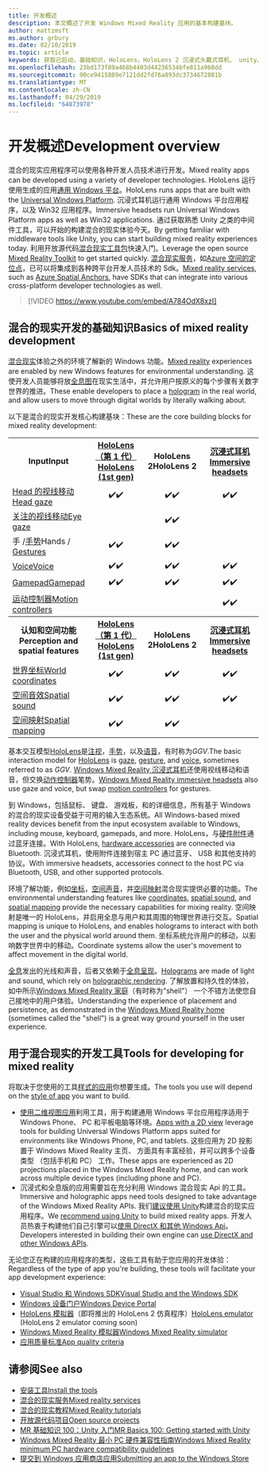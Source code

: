 ```yaml
---
title: 开发概述
description: 本文概述了开发 Windows Mixed Reality 应用的基本构建基块。
author: mattzmsft
ms.author: grbury
ms.date: 02/10/2019
ms.topic: article
keywords: 获取已启动，基础知识，HoloLens，HoloLens 2 沉浸式头戴式耳机、 unity、 visual studio
ms.openlocfilehash: 23bd173f89a468b4403d44236534bfe811a968dd
ms.sourcegitcommit: 90ce9415889e7121dd2fd76a893dc3734672881b
ms.translationtype: MT
ms.contentlocale: zh-CN
ms.lasthandoff: 04/29/2019
ms.locfileid: "64873978"
---
```

# <a name="development-overview"></a><span data-ttu-id="8fa25-104">开发概述</span><span class="sxs-lookup"><span data-stu-id="8fa25-104">Development overview</span></span>

<span data-ttu-id="8fa25-105">混合的现实应用程序可以使用各种开发人员技术进行开发。</span><span class="sxs-lookup"><span data-stu-id="8fa25-105">Mixed reality apps can be developed using a variety of developer technologies.</span></span>  <span data-ttu-id="8fa25-106">HoloLens 运行使用生成的应用[通用 Windows 平台](https://dev.windows.com/getstarted)。</span><span class="sxs-lookup"><span data-stu-id="8fa25-106">HoloLens runs apps that are built with the [Universal Windows Platform](https://dev.windows.com/getstarted).</span></span>  <span data-ttu-id="8fa25-107">沉浸式耳机运行通用 Windows 平台应用程序，以及 Win32 应用程序。</span><span class="sxs-lookup"><span data-stu-id="8fa25-107">Immersive headsets run Universal Windows Platform apps as well as Win32 applications.</span></span>
<span data-ttu-id="8fa25-108">通过获取熟悉 Unity 之类的中间件工具，可以开始的构建混合的现实体验今天。</span><span class="sxs-lookup"><span data-stu-id="8fa25-108">By getting familiar with middleware tools like Unity, you can start building mixed reality experiences today.</span></span>  <span data-ttu-id="8fa25-109">利用开放源代码[混合现实工具包](install-the-tools.md)快速入门。</span><span class="sxs-lookup"><span data-stu-id="8fa25-109">Leverage the open source [Mixed Reality Toolkit](install-the-tools.md) to get started quickly.</span></span>
<span data-ttu-id="8fa25-110"><a href="https://azure.microsoft.com/topic/mixed-reality" target="_blank">混合现实服务</a>，如<a href="https://docs.microsoft.com/azure/spatial-anchors" target="_blank">Azure 空间的定位点</a>，已可以将集成到各种跨平台开发人员技术的 Sdk。</span><span class="sxs-lookup"><span data-stu-id="8fa25-110"><a href="https://azure.microsoft.com/topic/mixed-reality" target="_blank">Mixed reality services</a>, such as <a href="https://docs.microsoft.com/azure/spatial-anchors" target="_blank">Azure Spatial Anchors</a>, have SDKs that can integrate into various cross-platform developer technologies as well.</span></span>

>[!VIDEO https://www.youtube.com/embed/A784OdX8xzI]

## <a name="basics-of-mixed-reality-development"></a><span data-ttu-id="8fa25-111">混合的现实开发的基础知识</span><span class="sxs-lookup"><span data-stu-id="8fa25-111">Basics of mixed reality development</span></span>

<span data-ttu-id="8fa25-112">[混合现实](mixed-reality.md)体验之外的环境了解新的 Windows 功能。</span><span class="sxs-lookup"><span data-stu-id="8fa25-112">[Mixed reality](mixed-reality.md) experiences are enabled by new Windows features for environmental understanding.</span></span> <span data-ttu-id="8fa25-113">这使开发人员能够将放[全息图](hologram.md)在现实生活中，并允许用户按原义的每个步骤有关数字世界的推进。</span><span class="sxs-lookup"><span data-stu-id="8fa25-113">These enable developers to place a [hologram](hologram.md) in the real world, and allow users to move through digital worlds by literally walking about.</span></span> 

<span data-ttu-id="8fa25-114">以下是混合的现实开发核心构建基块：</span><span class="sxs-lookup"><span data-stu-id="8fa25-114">These are the core building blocks for mixed reality development:</span></span>

<table>
<tr>
<th><span data-ttu-id="8fa25-115">Input</span><span class="sxs-lookup"><span data-stu-id="8fa25-115">Input</span></span></th><th style="width:150px"> <span data-ttu-id="8fa25-116"><a href="hololens-hardware-details.md">HoloLens （第 1 代）</a></span><span class="sxs-lookup"><span data-stu-id="8fa25-116"><a href="hololens-hardware-details.md">HoloLens (1st gen)</a></span></span></th><th style="width:150px"><span data-ttu-id="8fa25-117">HoloLens 2</span><span class="sxs-lookup"><span data-stu-id="8fa25-117">HoloLens 2</span></span></th><th style="width:150px"> <span data-ttu-id="8fa25-118"><a href="immersive-headset-hardware-details.md">沉浸式耳机</a></span><span class="sxs-lookup"><span data-stu-id="8fa25-118"><a href="immersive-headset-hardware-details.md">Immersive headsets</a></span></span></th>
</tr><tr>
<td> <span data-ttu-id="8fa25-119"><a href="gaze.md">Head 的视线移动</a></span><span class="sxs-lookup"><span data-stu-id="8fa25-119"><a href="gaze.md">Head gaze</a></span></span></td><td style="text-align: center;"><span data-ttu-id="8fa25-120">✔️</span><span class="sxs-lookup"><span data-stu-id="8fa25-120">✔️</span></span></td><td style="text-align: center;"><span data-ttu-id="8fa25-121">✔️</span><span class="sxs-lookup"><span data-stu-id="8fa25-121">✔️</span></span></td><td style="text-align: center;"><span data-ttu-id="8fa25-122">✔️</span><span class="sxs-lookup"><span data-stu-id="8fa25-122">✔️</span></span></td>
</tr><tr>
<td> <span data-ttu-id="8fa25-123"><a href="gaze.md">关注的视线移动</a></span><span class="sxs-lookup"><span data-stu-id="8fa25-123"><a href="gaze.md">Eye gaze</a></span></span></td><td></td><td style="text-align: center;"><span data-ttu-id="8fa25-124">✔️</span><span class="sxs-lookup"><span data-stu-id="8fa25-124">✔️</span></span></td><td></td>
</tr><tr>
<td> <span data-ttu-id="8fa25-125">手 /<a href="gestures.md">手势</a></span><span class="sxs-lookup"><span data-stu-id="8fa25-125">Hands / <a href="gestures.md">Gestures</a></span></span></td><td style="text-align: center;"><span data-ttu-id="8fa25-126">✔️</span><span class="sxs-lookup"><span data-stu-id="8fa25-126">✔️</span></span></td><td style="text-align: center;"><span data-ttu-id="8fa25-127">✔️</span><span class="sxs-lookup"><span data-stu-id="8fa25-127">✔️</span></span></td><td></td>
</tr><tr>
<td> <span data-ttu-id="8fa25-128"><a href="voice-input.md">Voice</a></span><span class="sxs-lookup"><span data-stu-id="8fa25-128"><a href="voice-input.md">Voice</a></span></span></td><td style="text-align: center;"><span data-ttu-id="8fa25-129">✔️</span><span class="sxs-lookup"><span data-stu-id="8fa25-129">✔️</span></span></td><td style="text-align: center;"><span data-ttu-id="8fa25-130">✔️</span><span class="sxs-lookup"><span data-stu-id="8fa25-130">✔️</span></span></td><td style="text-align: center;"><span data-ttu-id="8fa25-131">✔️</span><span class="sxs-lookup"><span data-stu-id="8fa25-131">✔️</span></span></td>
</tr><tr>
<td> <span data-ttu-id="8fa25-132"><a href="hardware-accessories.md">Gamepad</a></span><span class="sxs-lookup"><span data-stu-id="8fa25-132"><a href="hardware-accessories.md">Gamepad</a></span></span></td><td style="text-align: center;"><span data-ttu-id="8fa25-133">✔️</span><span class="sxs-lookup"><span data-stu-id="8fa25-133">✔️</span></span></td><td style="text-align: center;"><span data-ttu-id="8fa25-134">✔️</span><span class="sxs-lookup"><span data-stu-id="8fa25-134">✔️</span></span></td><td style="text-align: center;"><span data-ttu-id="8fa25-135">✔️</span><span class="sxs-lookup"><span data-stu-id="8fa25-135">✔️</span></span></td>
</tr><tr>
<td> <span data-ttu-id="8fa25-136"><a href="motion-controllers.md">运动控制器</a></span><span class="sxs-lookup"><span data-stu-id="8fa25-136"><a href="motion-controllers.md">Motion controllers</a></span></span></td><td></td><td></td><td style="text-align: center;"><span data-ttu-id="8fa25-137">✔️</span><span class="sxs-lookup"><span data-stu-id="8fa25-137">✔️</span></span></td>
</tr><tr>
<th> <span data-ttu-id="8fa25-138">认知和空间功能</span><span class="sxs-lookup"><span data-stu-id="8fa25-138">Perception and spatial features</span></span></th><th style="width:150px"> <span data-ttu-id="8fa25-139"><a href="hololens-hardware-details.md">HoloLens （第 1 代）</a></span><span class="sxs-lookup"><span data-stu-id="8fa25-139"><a href="hololens-hardware-details.md">HoloLens (1st gen)</a></span></span></th><th style="width:150px"><span data-ttu-id="8fa25-140">HoloLens 2</span><span class="sxs-lookup"><span data-stu-id="8fa25-140">HoloLens 2</span></span></th><th style="width:150px"> <span data-ttu-id="8fa25-141"><a href="immersive-headset-hardware-details.md">沉浸式耳机</a></span><span class="sxs-lookup"><span data-stu-id="8fa25-141"><a href="immersive-headset-hardware-details.md">Immersive headsets</a></span></span></th>
</tr><tr>
<td> <span data-ttu-id="8fa25-142"><a href="coordinate-systems.md">世界坐标</a></span><span class="sxs-lookup"><span data-stu-id="8fa25-142"><a href="coordinate-systems.md">World coordinates</a></span></span></td><td style="text-align: center;"><span data-ttu-id="8fa25-143">✔️</span><span class="sxs-lookup"><span data-stu-id="8fa25-143">✔️</span></span></td><td style="text-align: center;"><span data-ttu-id="8fa25-144">✔️</span><span class="sxs-lookup"><span data-stu-id="8fa25-144">✔️</span></span></td><td style="text-align: center;"><span data-ttu-id="8fa25-145">✔️</span><span class="sxs-lookup"><span data-stu-id="8fa25-145">✔️</span></span></td>
</tr><tr>
<td> <span data-ttu-id="8fa25-146"><a href="spatial-sound.md">空间音效</a></span><span class="sxs-lookup"><span data-stu-id="8fa25-146"><a href="spatial-sound.md">Spatial sound</a></span></span></td><td style="text-align: center;"><span data-ttu-id="8fa25-147">✔️</span><span class="sxs-lookup"><span data-stu-id="8fa25-147">✔️</span></span></td><td style="text-align: center;"><span data-ttu-id="8fa25-148">✔️</span><span class="sxs-lookup"><span data-stu-id="8fa25-148">✔️</span></span></td><td style="text-align: center;"><span data-ttu-id="8fa25-149">✔️</span><span class="sxs-lookup"><span data-stu-id="8fa25-149">✔️</span></span></td>
</tr><tr>
<td> <span data-ttu-id="8fa25-150"><a href="spatial-mapping.md">空间映射</a></span><span class="sxs-lookup"><span data-stu-id="8fa25-150"><a href="spatial-mapping.md">Spatial mapping</a></span></span></td><td style="text-align: center;"><span data-ttu-id="8fa25-151">✔️</span><span class="sxs-lookup"><span data-stu-id="8fa25-151">✔️</span></span></td><td style="text-align: center;"><span data-ttu-id="8fa25-152">✔️</span><span class="sxs-lookup"><span data-stu-id="8fa25-152">✔️</span></span></td><td></td>
</tr>
</table>



<span data-ttu-id="8fa25-153">基本交互模型[HoloLens](hololens-hardware-details.md)是[注视](gaze.md)，[手势](gestures.md)，以及[语音](voice-input.md)，有时称为*GGV*.</span><span class="sxs-lookup"><span data-stu-id="8fa25-153">The basic interaction model for [HoloLens](hololens-hardware-details.md) is [gaze](gaze.md), [gesture](gestures.md), and [voice](voice-input.md), sometimes referred to as *GGV*.</span></span> <span data-ttu-id="8fa25-154">[Windows Mixed Reality 沉浸式耳机](immersive-headset-hardware-details.md)还使用视线移动和语音，但交换[动作控制器](motion-controllers.md)笔势。</span><span class="sxs-lookup"><span data-stu-id="8fa25-154">[Windows Mixed Reality immersive headsets](immersive-headset-hardware-details.md) also use gaze and voice, but swap [motion controllers](motion-controllers.md) for gestures.</span></span>


<span data-ttu-id="8fa25-155">到 Windows，包括鼠标、 键盘、 游戏板，和的详细信息，所有基于 Windows 的混合的现实设备受益于可用的输入生态系统。</span><span class="sxs-lookup"><span data-stu-id="8fa25-155">All Windows-based mixed reality devices benefit from the input ecosystem available to Windows, including mouse, keyboard, gamepads, and more.</span></span> <span data-ttu-id="8fa25-156">HoloLens，与[硬件附件](hardware-accessories.md)通过蓝牙连接。</span><span class="sxs-lookup"><span data-stu-id="8fa25-156">With HoloLens, [hardware accessories](hardware-accessories.md) are connected via Bluetooth.</span></span> <span data-ttu-id="8fa25-157">沉浸式耳机，使用附件连接到宿主 PC 通过蓝牙、 USB 和其他支持的协议。</span><span class="sxs-lookup"><span data-stu-id="8fa25-157">With immersive headsets, accessories connect to the host PC via Bluetooth, USB, and other supported protocols.</span></span>

<span data-ttu-id="8fa25-158">环境了解功能，例如[坐标](coordinate-systems.md)，[空间声音](spatial-sound.md)，并[空间映射](spatial-mapping.md)混合现实提供必要的功能。</span><span class="sxs-lookup"><span data-stu-id="8fa25-158">The environmental understanding features like [coordinates](coordinate-systems.md), [spatial sound](spatial-sound.md), and [spatial mapping](spatial-mapping.md) provide the necessary capabilities for mixing reality.</span></span> <span data-ttu-id="8fa25-159">空间映射是唯一的 HoloLens，并启用全息与用户和其周围的物理世界进行交互。</span><span class="sxs-lookup"><span data-stu-id="8fa25-159">Spatial mapping is unique to HoloLens, and enables holograms to interact with both the user and the physical world around them.</span></span> <span data-ttu-id="8fa25-160">坐标系统允许用户的移动，以影响数字世界中的移动。</span><span class="sxs-lookup"><span data-stu-id="8fa25-160">Coordinate systems allow the user's movement to affect movement in the digital world.</span></span>

<span data-ttu-id="8fa25-161">[全息](hologram.md)发出的光线和声音，后者又依赖于[全息呈现](rendering.md)。</span><span class="sxs-lookup"><span data-stu-id="8fa25-161">[Holograms](hologram.md) are made of light and sound, which rely on [holographic rendering](rendering.md).</span></span> <span data-ttu-id="8fa25-162">了解放置和持久性的体验，如中所示[Windows Mixed Reality 家庭](navigating-the-windows-mixed-reality-home.md)（有时称为"shell"） 一个不错方法使您自己接地中的用户体验。</span><span class="sxs-lookup"><span data-stu-id="8fa25-162">Understanding the experience of placement and persistence, as demonstrated in the [Windows Mixed Reality home](navigating-the-windows-mixed-reality-home.md) (sometimes called the "shell") is a great way ground yourself in the user experience.</span></span>

## <a name="tools-for-developing-for-mixed-reality"></a><span data-ttu-id="8fa25-163">用于混合现实的开发工具</span><span class="sxs-lookup"><span data-stu-id="8fa25-163">Tools for developing for mixed reality</span></span>

<span data-ttu-id="8fa25-164">将取决于您使用的工具[样式的应用](app-views.md)你想要生成。</span><span class="sxs-lookup"><span data-stu-id="8fa25-164">The tools you use will depend on the [style of app](app-views.md) you want to build.</span></span>
* <span data-ttu-id="8fa25-165">[使用二维视图应用](building-2d-apps.md)利用工具，用于构建通用 Windows 平台应用程序适用于 Windows Phone、 PC 和平板电脑等环境。</span><span class="sxs-lookup"><span data-stu-id="8fa25-165">[Apps with a 2D view](building-2d-apps.md) leverage tools for building Universal Windows Platform apps suited for environments like Windows Phone, PC, and tablets.</span></span> <span data-ttu-id="8fa25-166">这些应用为 2D 投影置于 Windows Mixed Reality 主页、 方面具有丰富经验，并可以跨多个设备类型 （包括手机和 PC） 工作。</span><span class="sxs-lookup"><span data-stu-id="8fa25-166">These apps are experienced as 2D projections placed in the Windows Mixed Reality home, and can work across multiple device types (including phone and PC).</span></span>
* <span data-ttu-id="8fa25-167">沉浸式和全息版的应用需要旨在充分利用 Windows 混合现实 Api 的工具。</span><span class="sxs-lookup"><span data-stu-id="8fa25-167">Immersive and holographic apps need tools designed to take advantage of the Windows Mixed Reality APIs.</span></span> <span data-ttu-id="8fa25-168">我们[建议使用 Unity](unity-development-overview.md)构建混合的现实应用程序。</span><span class="sxs-lookup"><span data-stu-id="8fa25-168">We [recommend using Unity](unity-development-overview.md) to build mixed reality apps.</span></span> <span data-ttu-id="8fa25-169">开发人员热衷于构建他们自己引擎可以[使用 DirectX 和其他 Windows Api](directx-development-overview.md)。</span><span class="sxs-lookup"><span data-stu-id="8fa25-169">Developers interested in building their own engine can [use DirectX and other Windows APIs](directx-development-overview.md).</span></span>

<span data-ttu-id="8fa25-170">无论您正在构建的应用程序的类型，这些工具有助于您应用的开发体验：</span><span class="sxs-lookup"><span data-stu-id="8fa25-170">Regardless of the type of app you're building, these tools will facilitate your app development experience:</span></span>
* [<span data-ttu-id="8fa25-171">Visual Studio 和 Windows SDK</span><span class="sxs-lookup"><span data-stu-id="8fa25-171">Visual Studio and the Windows SDK</span></span>](using-visual-studio.md)
* [<span data-ttu-id="8fa25-172">Windows 设备门户</span><span class="sxs-lookup"><span data-stu-id="8fa25-172">Windows Device Portal</span></span>](using-the-windows-device-portal.md)
* <span data-ttu-id="8fa25-173">[HoloLens 模拟器](using-the-hololens-emulator.md)（即将推出的 HoloLens 2 仿真程序）</span><span class="sxs-lookup"><span data-stu-id="8fa25-173">[HoloLens emulator](using-the-hololens-emulator.md) (HoloLens 2 emulator coming soon)</span></span>
* [<span data-ttu-id="8fa25-174">Windows Mixed Reality 模拟器</span><span class="sxs-lookup"><span data-stu-id="8fa25-174">Windows Mixed Reality simulator</span></span>](using-the-windows-mixed-reality-simulator.md)
* [<span data-ttu-id="8fa25-175">应用质量标准</span><span class="sxs-lookup"><span data-stu-id="8fa25-175">App quality criteria</span></span>](app-quality-criteria.md)

## <a name="see-also"></a><span data-ttu-id="8fa25-176">请参阅</span><span class="sxs-lookup"><span data-stu-id="8fa25-176">See also</span></span>
* [<span data-ttu-id="8fa25-177">安装工具</span><span class="sxs-lookup"><span data-stu-id="8fa25-177">Install the tools</span></span>](install-the-tools.md)
* <span data-ttu-id="8fa25-178"><a href="https://azure.microsoft.com/topic/mixed-reality" target="_blank">混合的现实服务</a></span><span class="sxs-lookup"><span data-stu-id="8fa25-178"><a href="https://azure.microsoft.com/topic/mixed-reality" target="_blank">Mixed reality services</a></span></span>
* [<span data-ttu-id="8fa25-179">混合的现实教程</span><span class="sxs-lookup"><span data-stu-id="8fa25-179">Mixed Reality tutorials</span></span>](tutorials.md)
* [<span data-ttu-id="8fa25-180">开放源代码项目</span><span class="sxs-lookup"><span data-stu-id="8fa25-180">Open source projects</span></span>](open-source-projects.md)
* [<span data-ttu-id="8fa25-181">MR 基础知识 100：Unity 入门</span><span class="sxs-lookup"><span data-stu-id="8fa25-181">MR Basics 100: Getting started with Unity</span></span>](holograms-100.md)
* [<span data-ttu-id="8fa25-182">Windows Mixed Reality 最小 PC 硬件兼容性指南</span><span class="sxs-lookup"><span data-stu-id="8fa25-182">Windows Mixed Reality minimum PC hardware compatibility guidelines</span></span>](https://docs.microsoft.com/windows/mixed-reality/enthusiast-guide/windows-mixed-reality-minimum-pc-hardware-compatibility-guidelines)
* [<span data-ttu-id="8fa25-183">提交到 Windows 应用商店应用</span><span class="sxs-lookup"><span data-stu-id="8fa25-183">Submitting an app to the Windows Store</span></span>](submitting-an-app-to-the-microsoft-store.md)
